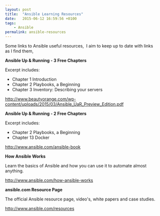 ```yaml
---
layout: post
title:  "Ansible Learning Resources"
date:   2015-06-12 16:59:56 +0100
tags:
    - Ansible
permalink: ansible-resources
---
```

Some links to Ansible useful resources,  I aim to keep up to date with links as I find them,

<strong>Ansible Up &amp; Running - 3 Free Chapters</strong>

Excerpt includes:
<ul>
	<li>Chapter 1 Introduction</li>
	<li>Chapter 2 Playbooks, a Beginning</li>
	<li>Chapter 3 Inventory: Describing your servers</li>
</ul>
<a href="http://www.beautyorange.com/wp-content/uploads/2015/03/Ansible_UaR_Preview_Edition.pdf" target="_blank">http://www.beautyorange.com/wp-content/uploads/2015/03/Ansible_UaR_Preview_Edition.pdf</a>

<strong>Ansible Up &amp; Running - 2 Free Chapters</strong>

Excerpt includes:
<ul>
	<li>Chapter 2 Playbooks, a Beginning</li>
	<li>Chapter 13 Docker</li>
</ul>
<a href="http://www.ansible.com/ansible-book" target="_blank">http://www.ansible.com/ansible-book</a>

<strong>How Ansible Works</strong>

Learn the basics of Ansible and how you can use it to automate almost anything.

<a href="http://www.ansible.com/how-ansible-works" target="_blank">http://www.ansible.com/how-ansible-works</a>

<strong>ansible.com Resource Page</strong>

The official Ansible resource page, video's, white papers and case studies.

<a href="http://www.ansible.com/resources" target="_blank">http://www.ansible.com/resources</a>
